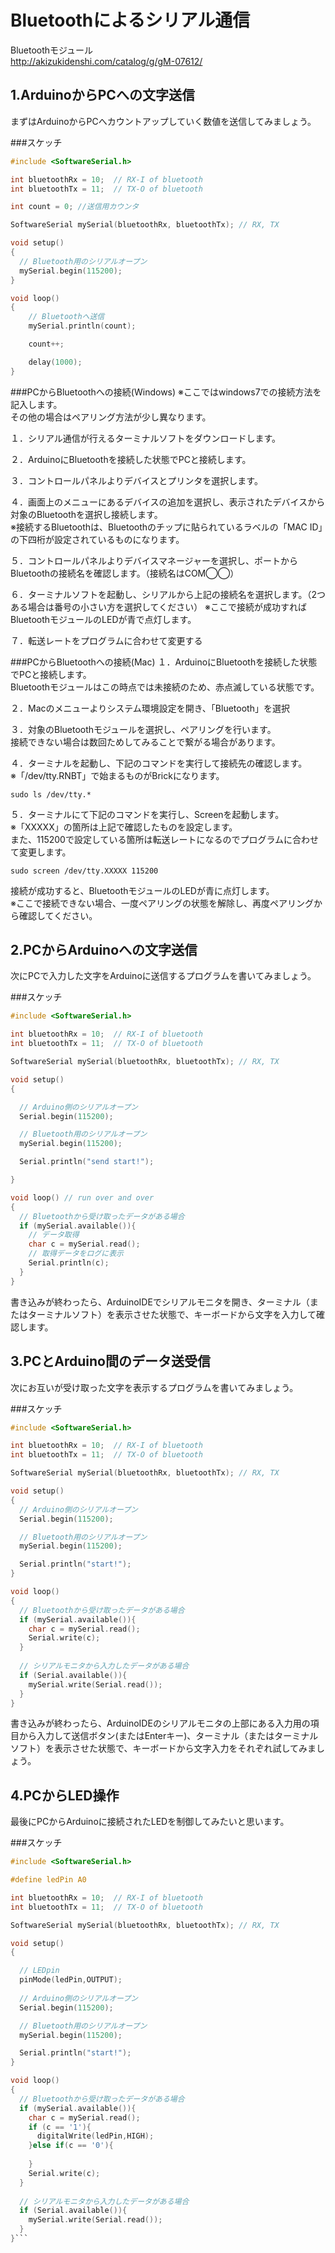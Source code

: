 # Bluetoothによるシリアル通信



Bluetoothモジュール
<br>
http://akizukidenshi.com/catalog/g/gM-07612/


## 1.ArduinoからPCへの文字送信

まずはArduinoからPCへカウントアップしていく数値を送信してみましょう。

###スケッチ

```c
#include <SoftwareSerial.h>

int bluetoothRx = 10;  // RX-I of bluetooth
int bluetoothTx = 11;  // TX-O of bluetooth

int count = 0; //送信用カウンタ

SoftwareSerial mySerial(bluetoothRx, bluetoothTx); // RX, TX

void setup()  
{
  // Bluetooth用のシリアルオープン
  mySerial.begin(115200);
}

void loop()
{
    // Bluetoothへ送信
    mySerial.println(count);

    count++;

    delay(1000);
}
```

###PCからBluetoothへの接続(Windows)
※ここではwindows7での接続方法を記入します。<br>
その他の場合はペアリング方法が少し異なります。

１．シリアル通信が行えるターミナルソフトをダウンロードします。

２．ArduinoにBluetoothを接続した状態でPCと接続します。
<br>

３．コントロールパネルよりデバイスとプリンタを選択します。

４．画面上のメニューにあるデバイスの追加を選択し、表示されたデバイスから対象のBluetoothを選択し接続します。
<br>※接続するBluetoothは、Bluetoothのチップに貼られているラベルの「MAC ID」の下四桁が設定されているものになります。

５．コントロールパネルよりデバイスマネージャーを選択し、ポートからBluetoothの接続名を確認します。（接続名はCOM◯◯）

６．ターミナルソフトを起動し、シリアルから上記の接続名を選択します。（2つある場合は番号の小さい方を選択してください）
※ここで接続が成功すればBluetoothモジュールのLEDが青で点灯します。

７．転送レートをプログラムに合わせて変更する

###PCからBluetoothへの接続(Mac)
１．ArduinoにBluetoothを接続した状態でPCと接続します。
<br>
Bluetoothモジュールはこの時点では未接続のため、赤点滅している状態です。

２．Macのメニューよりシステム環境設定を開き、「Bluetooth」を選択

３．対象のBluetoothモジュールを選択し、ペアリングを行います。
<br>
接続できない場合は数回ためしてみることで繋がる場合があります。

４．ターミナルを起動し、下記のコマンドを実行して接続先の確認します。
<br>
※「/dev/tty.RNBT」で始まるものがBrickになります。
```
sudo ls /dev/tty.*
```

５．ターミナルにて下記のコマンドを実行し、Screenを起動します。 
<br>
※「XXXXX」の箇所は上記で確認したものを設定します。
<br>また、115200で設定している箇所は転送レートになるのでプログラムに合わせて変更します。
```
sudo screen /dev/tty.XXXXX 115200
```
接続が成功すると、BluetoothモジュールのLEDが青に点灯します。
<br>
※ここで接続できない場合、一度ペアリングの状態を解除し、再度ペアリングから確認してください。




## 2.PCからArduinoへの文字送信
次にPCで入力した文字をArduinoに送信するプログラムを書いてみましょう。

###スケッチ
```c
#include <SoftwareSerial.h>

int bluetoothRx = 10;  // RX-I of bluetooth
int bluetoothTx = 11;  // TX-O of bluetooth

SoftwareSerial mySerial(bluetoothRx, bluetoothTx); // RX, TX

void setup()  
{

  // Arduino側のシリアルオープン
  Serial.begin(115200);

  // Bluetooth用のシリアルオープン
  mySerial.begin(115200);

  Serial.println("send start!");

}

void loop() // run over and over
{
  // Bluetoothから受け取ったデータがある場合
  if (mySerial.available()){
    // データ取得
    char c = mySerial.read();
    // 取得データをログに表示
    Serial.println(c);
  }
}
```

書き込みが終わったら、ArduinoIDEでシリアルモニタを開き、ターミナル（またはターミナルソフト）を表示させた状態で、キーボードから文字を入力して確認します。


## 3.PCとArduino間のデータ送受信
次にお互いが受け取った文字を表示するプログラムを書いてみましょう。

###スケッチ
```c
#include <SoftwareSerial.h>

int bluetoothRx = 10;  // RX-I of bluetooth
int bluetoothTx = 11;  // TX-O of bluetooth

SoftwareSerial mySerial(bluetoothRx, bluetoothTx); // RX, TX

void setup()  
{
  // Arduino側のシリアルオープン
  Serial.begin(115200);

  // Bluetooth用のシリアルオープン
  mySerial.begin(115200);

  Serial.println("start!");
}

void loop()
{
  // Bluetoothから受け取ったデータがある場合
  if (mySerial.available()){
    char c = mySerial.read();
    Serial.write(c);    
  }
  
  // シリアルモニタから入力したデータがある場合
  if (Serial.available()){
    mySerial.write(Serial.read());
  }
}
```
書き込みが終わったら、ArduinoIDEのシリアルモニタの上部にある入力用の項目から入力して送信ボタン(またはEnterキー)、ターミナル（またはターミナルソフト）を表示させた状態で、キーボードから文字入力をそれぞれ試してみましょう。


## 4.PCからLED操作
最後にPCからArduinoに接続されたLEDを制御してみたいと思います。

###スケッチ
```c
#include <SoftwareSerial.h>

#define ledPin A0

int bluetoothRx = 10;  // RX-I of bluetooth
int bluetoothTx = 11;  // TX-O of bluetooth

SoftwareSerial mySerial(bluetoothRx, bluetoothTx); // RX, TX

void setup()  
{

  // LEDpin
  pinMode(ledPin,OUTPUT);
  
  // Arduino側のシリアルオープン
  Serial.begin(115200);

  // Bluetooth用のシリアルオープン
  mySerial.begin(115200);

  Serial.println("start!");
}

void loop()
{
  // Bluetoothから受け取ったデータがある場合
  if (mySerial.available()){
    char c = mySerial.read();
    if (c == '1'){
      digitalWrite(ledPin,HIGH);
    }else if(c == '0'){
      
    }
    Serial.write(c);
  }
  
  // シリアルモニタから入力したデータがある場合
  if (Serial.available()){
    mySerial.write(Serial.read());
  }
}```